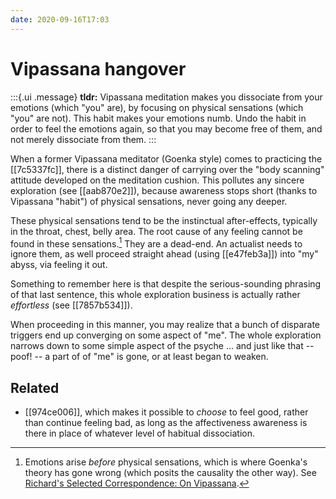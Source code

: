 ```yaml
---
date: 2020-09-16T17:03
---
```


# Vipassana hangover

:::{.ui .message}
**tldr:** Vipassana meditation makes you dissociate from your emotions (which "you" are), by focusing on physical sensations (which "you" are not). This habit makes your emotions numb. Undo the habit in order to feel the emotions again, so that you may become free of them, and not merely dissociate from them.
:::

When a former Vipassana meditator (Goenka style) comes to practicing the [[7c5337fc]], there is a distinct danger of carrying over the "body scanning" attitude developed on the meditation cushion. This pollutes any sincere exploration (see [[aab870e2]]), because awareness stops short (thanks to Vipassana "habit") of physical sensations, never going any deeper.

These physical sensations tend to be the instinctual after-effects, typically in the throat, chest, belly area. The root cause of any feeling cannot be found in these sensations.[^aft] They are a dead-end. An actualist needs to ignore them, as well proceed straight ahead (using [[e47feb3a]]) into "my" abyss, via feeling it out.

Something to remember here is that despite the serious-sounding phrasing of that last sentence, this whole exploration business is actually rather *effortless* (see [[7857b534]]). 

When proceeding in this manner, you may realize that a bunch of disparate triggers end up converging on some aspect of "me". The whole exploration narrows down to some simple aspect of the psyche ... and just like that -- poof! -- a part of of "me" is gone, or at least began to weaken.

[^aft]: Emotions arise *before* physical sensations, which is where Goenka's theory has gone wrong (which posits the causality the other way). See [Richard's Selected Correspondence: On Vipassana][aftref].

[aftref]: http://actualfreedom.com.au/richard/selectedcorrespondence/sc-vipassana.htm

## Related

* [[974ce006]], which makes it possible to *choose* to feel good, rather than continue feeling bad, as long as the affectiveness awareness is there in place of whatever level of habitual dissociation.
